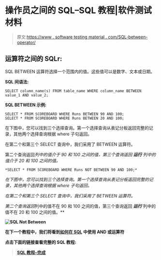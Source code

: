# 操作员之间的 SQL–SQL 教程|软件测试材料

> 原文:[https://www . software testing material . com/SQL-between-operator/](https://www.softwaretestingmaterial.com/sql-between-operator/)

## 运算符之间的 SQL**r:**

SQL BETWEEN 运算符选择一个范围内的值。这些值可以是数字、文本或日期。

**SQL 间语法:**

```
SELECT column_name(s) FROM table_name WHERE column_name BETWEEN value_1 AND value_2;
```

**SQL BETWEEN 示例:**

```
SELECT * FROM SCOREBOARD WHERE Runs BETWEEN 90 AND 100;
SELECT * FROM SCOREBOARD WHERE Runs BETWEEN 20 AND 100;
```

在下图中，您可以找到三个选择查询。第一个选择查询从表记分板返回完整的记录，其他两个选择查询根据 where 子句返回。

在第二个和第三个 SELECT 查询中，我们采用了 BETWEEN 运算符。

第二个查询返回*列中的值介于 90 和 100 之间的值，第三个查询返回 ***运行*** 列中的值介于 20 和 100 之间的值。*

```
*SELECT * FROM SCOREBOARD WHERE Runs NOT BETWEEN 90 AND 100;*
```

*在下图中，您可以找到三个选择查询。第一个选择查询从表记分板返回完整的记录，其他两个选择查询根据 where 子句返回。*

*在第二个和第三个 SELECT 查询中，我们采用了 BETWEEN 运算符。*

*第二个查询返回*列中的值不在 90 和 100 之间的值，第三个查询返回 ***运行*** 列中的值不在 20 和 100 之间的值。**

**![SQL Not Between](img/0cb6966c5e5a529be3e3d25394fb54b5.png "SQL Not Between")**

**在下一个教程中，我们将看到[如何在 SQL](https://www.softwaretestingmaterial.com/sql-and-or-operators/) 中使用 AND 或运算符**

**点击下面的链接查看完整的 SQL 教程:**

> **[SQL 教程–完成](https://www.softwaretestingmaterial.com/sql-tutorial-complete/)**